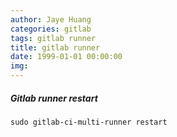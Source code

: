 ```yaml
---
author: Jaye Huang
categories: gitlab
tags: gitlab runner
title: gitlab runner
date: 1999-01-01 00:00:00
img:
---
```


##### Gitlab runner restart

    sudo gitlab-ci-multi-runner restart
